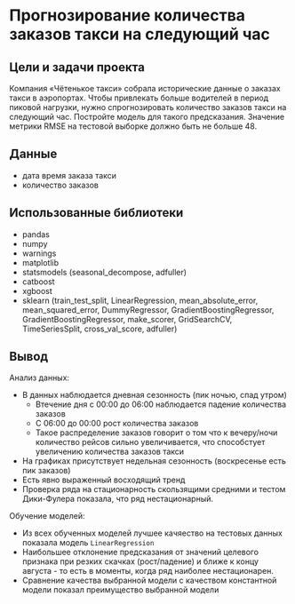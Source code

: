 # Прогнозирование количества заказов такси на следующий час

## Цели и задачи проекта

Компания «Чётенькое такси» собрала исторические данные о заказах такси в аэропортах. Чтобы привлекать больше водителей в период пиковой нагрузки, нужно спрогнозировать количество заказов такси на следующий час. Постройте модель для такого предсказания.
Значение метрики RMSE на тестовой выборке должно быть не больше 48.

## Данные

- дата время заказа такси
- количество заказов

## Использованные библиотеки

- pandas
- numpy
- warnings
- matplotlib
- statsmodels (seasonal_decompose, adfuller)
- catboost
- xgboost
- sklearn (train_test_split, LinearRegression, mean_absolute_error, mean_squared_error, DummyRegressor, GradientBoostingRegressor, GradientBoostingRegressor, make_scorer, GridSearchCV, TimeSeriesSplit, cross_val_score, adfuller)

## Вывод

Анализ данных:
- В данных наблюдается дневная сезонность (пик ночью, спад утром)
    - Втечение дня с 00:00 до 06:00 наблюдается падение количества заказов
    - С 06:00 до 00:00 рост количества заказов
    - Такое распределение заказов говорит о том что к вечеру/ночи количество рейсов сильно увеличивается, что способстует увеличению количества заказов такси
- На графиках присутствует недельная сезонность (воскресенье есть пик заказов)
- Есть явно выраженный восходящий тренд
- Проверка ряда на стационарность скользящими средними и тестом Дики-Фулера показала, что ряд нестационарный.

Обучение моделей:
- Из всех обученных моделей лучшее качяество на тестовых данных показала модель `LinearRegression`
- Наибольшее отклонение предсказания от значений целевого признака при резких скачках (рост/падение) и ближе к концу августа - то есть в моменты, когда ряд наиболее нестационарен.
- Сравнение качества выбранной модели с качеством константной модели показал преимущество выбранной модели